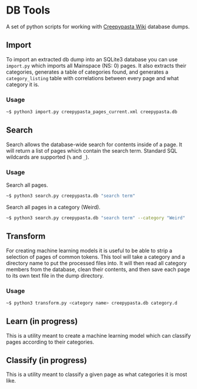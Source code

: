 # DB Tools
A set of python scripts for working with [Creepypasta Wiki](https://creepypasta.fandom.com) database dumps.

## Import
To import an extracted db dump into an SQLite3 database you can use `import.py` which imports all Mainspace (NS: 0) pages. It also extracts their categories, generates a table of categories found, and generates a `category_listing` table with correlations between every page and what category it is.

### Usage
```bash
~$ python3 import.py creepypasta_pages_current.xml creepypasta.db
```

## Search
Search allows the database-wide search for contents inside of a page. It will return a list of pages which contain the search term. Standard SQL wildcards are supported (`%` and `_`).

### Usage
Search all pages.
```bash
~$ python3 search.py creepypasta.db "search term"
```

Search all pages in a category (Weird).
```bash
~$ python3 search.py creepypasta.db "search term" --category "Weird"
```

## Transform
For creating machine learning models it is useful to be able to strip a selection of pages of common tokens. This tool will take a category and a directory name to put the processed files into. It will then read all category members from the database, clean their contents, and then save each page to its own text file in the dump directory.

### Usage
```bash
~$ python3 transform.py <category name> creepypasta.db category.d
```

## Learn (in progress)
This is a utility meant to create a machine learning model which can classify pages according to their categories.

## Classify (in progress)
This is a utility meant to classify a given page as what categories it is most like.